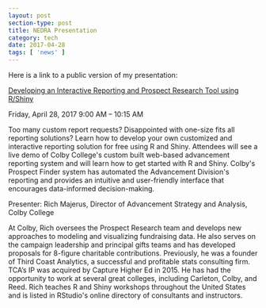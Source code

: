 ```yaml
---
layout: post
section-type: post
title: NEDRA Presentation
category: tech
date: 2017-04-28
tags: [ 'news' ]
---
```


Here is a link to a public version of my presentation: 

[Developing an Interactive Reporting and Prospect Research Tool using R/Shiny](
http://slides.com/richmajerus/developing-an-interactive-reporting-and-prospect-research-tool-using-r-shiny-4)

Friday, April 28, 2017
9:00 AM – 10:15 AM

Too many custom report requests? Disappointed with one-size fits all reporting solutions? Learn how to develop your own customized and interactive reporting solution for free using R and Shiny. Attendees will see a live demo of Colby College's custom built web-based advancement reporting system and will learn how to get started with R and Shiny. Colby's Prospect Finder system has automated the Advancement Division's reporting and provides an intuitive and user-friendly interface that encourages data-informed decision-making.

Presenter: Rich Majerus, Director of Advancement Strategy and Analysis, Colby College

At Colby, Rich oversees the Prospect Research team and develops new approaches to modeling and visualizing fundraising data. He also serves on the campaign leadership and principal gifts teams and has developed proposals for 8-figure charitable contributions. Previously, he was a founder of Third Coast Analytics, a successful and profitable stats consulting firm. TCA’s IP was acquired by Capture Higher Ed in 2015. He has had the opportunity to work at several great colleges, including Carleton, Colby, and Reed. Rich teaches R and Shiny workshops throughout the United States and is listed in RStudio's online directory of consultants and instructors.
